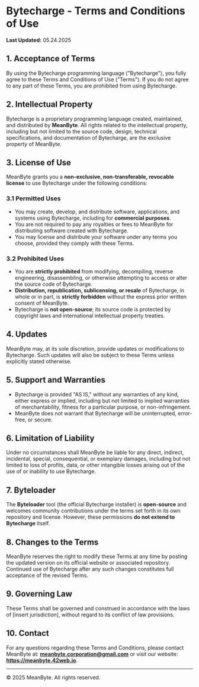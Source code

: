 # Bytecharge - Terms and Conditions of Use

**Last Updated:** 05.24.2025

## 1. Acceptance of Terms

By using the Bytecharge programming language ("Bytecharge"), you fully agree to these Terms and Conditions of Use ("Terms"). If you do not agree to any part of these Terms, you are prohibited from using Bytecharge.

## 2. Intellectual Property

Bytecharge is a proprietary programming language created, maintained, and distributed by **MeanByte**. All rights related to the intellectual property, including but not limited to the source code, design, technical specifications, and documentation of Bytecharge, are the exclusive property of MeanByte.

## 3. License of Use

MeanByte grants you a **non-exclusive, non-transferable, revocable license** to use Bytecharge under the following conditions:

### 3.1 Permitted Uses

* You may create, develop, and distribute software, applications, and systems using Bytecharge, including for **commercial purposes**.
* You are not required to pay any royalties or fees to MeanByte for distributing software created with Bytecharge.
* You may license and distribute your software under any terms you choose, provided they comply with these Terms.

### 3.2 Prohibited Uses

* You are **strictly prohibited** from modifying, decompiling, reverse engineering, disassembling, or otherwise attempting to access or alter the source code of Bytecharge.
* **Distribution, republication, sublicensing, or resale** of Bytecharge, in whole or in part, is **strictly forbidden** without the express prior written consent of MeanByte.
* Bytecharge is **not open-source**; its source code is protected by copyright laws and international intellectual property treaties.

## 4. Updates

MeanByte may, at its sole discretion, provide updates or modifications to Bytecharge. Such updates will also be subject to these Terms unless explicitly stated otherwise.

## 5. Support and Warranties

* Bytecharge is provided "AS IS," without any warranties of any kind, either express or implied, including but not limited to implied warranties of merchantability, fitness for a particular purpose, or non-infringement.
* MeanByte does not warrant that Bytecharge will be uninterrupted, error-free, or secure.

## 6. Limitation of Liability

Under no circumstances shall MeanByte be liable for any direct, indirect, incidental, special, consequential, or exemplary damages, including but not limited to loss of profits, data, or other intangible losses arising out of the use of or inability to use Bytecharge.

## 7. Byteloader

The **Byteloader** tool (the official Bytecharge installer) is **open-source** and welcomes community contributions under the terms set forth in its own repository and license. However, these permissions **do not extend to Bytecharge** itself.

## 8. Changes to the Terms

MeanByte reserves the right to modify these Terms at any time by posting the updated version on its official website or associated repository. Continued use of Bytecharge after any such changes constitutes full acceptance of the revised Terms.

## 9. Governing Law

These Terms shall be governed and construed in accordance with the laws of \[insert jurisdiction], without regard to its conflict of law provisions.

## 10. Contact

For any questions regarding these Terms and Conditions, please contact MeanByte at: **meanbyte.corporation@gmail.com** or visit our website: **https://meanbyte.42web.io**.

---

© 2025 MeanByte. All rights reserved.
